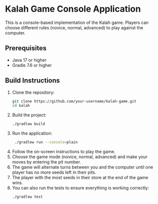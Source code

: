 # Kalah Game Console Application

This is a console-based implementation of the Kalah game. Players can choose different rules (novice, normal, advanced) to play against the computer.

## Prerequisites

- Java 17 or higher
- Gradle 7.6 or higher

## Build Instructions

1. Clone the repository:
   ```bash
   git clone https://github.com/your-username/kalah-game.git
   cd kalah
2. Build the project:
   ```bash
   ./gradlew build
   ```
3. Run the application:
   ```bash
    ./gradlew run --console=plain
    ```
4. Follow the on-screen instructions to play the game.
5. Choose the game mode (novice, normal, advanced) and make your moves by entering the pit number.
6. The game will alternate turns between you and the computer until one player has no more seeds left in their pits.
7. The player with the most seeds in their store at the end of the game wins.
8. You can also run the tests to ensure everything is working correctly:
   ```bash
   ./gradlew test
   ```